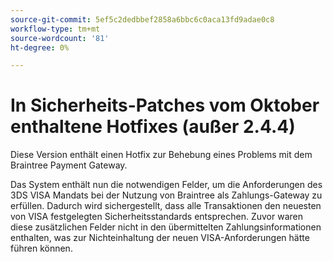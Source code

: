```yaml
---
source-git-commit: 5ef5c2dedbbef2858a6bbc6c0aca13fd9adae0c8
workflow-type: tm+mt
source-wordcount: '81'
ht-degree: 0%

---
```

# In Sicherheits-Patches vom Oktober enthaltene Hotfixes (außer 2.4.4)

Diese Version enthält einen Hotfix zur Behebung eines Problems mit dem Braintree Payment Gateway.

Das System enthält nun die notwendigen Felder, um die Anforderungen des 3DS VISA Mandats bei der Nutzung von Braintree als Zahlungs-Gateway zu erfüllen. Dadurch wird sichergestellt, dass alle Transaktionen den neuesten von VISA festgelegten Sicherheitsstandards entsprechen. Zuvor waren diese zusätzlichen Felder nicht in den übermittelten Zahlungsinformationen enthalten, was zur Nichteinhaltung der neuen VISA-Anforderungen hätte führen können.

<!--
BUNDLE-3360
-->